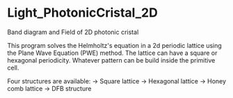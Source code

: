 # Light_PhotonicCristal_2D
Band diagram  and Field of 2D photonic cristal

This program solves the Helmholtz's equation in a 2d periodic lattice using the Plane Wave Equation (PWE) method.
The lattice can have a square or hexagonal periodicity. Whatever pattern can be build inside the primitive cell.

Four structures are available:
-> Square lattice
-> Hexagonal lattice
-> Honey comb lattice
-> DFB structure

